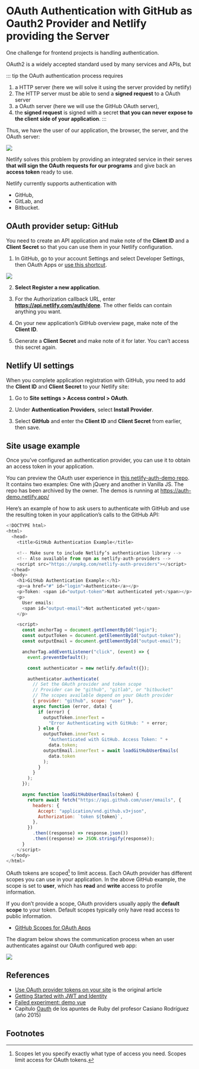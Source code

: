 ---
---
# OAuth Authentication with GitHub as Oauth2 Provider and Netlify providing the Server

One challenge for frontend projects is handling authentication. 

OAuth2 is a widely accepted standard used by many services and APIs, but  

::: tip the OAuth authentication process requires
1. a HTTP server (here we will solve it using the server provided by netlify) 
2. The HTTP server must be able to send a **signed request** to a OAuth server 
3. a OAuth server (here we will use the GitHub OAuth server), 
4. the **signed request** is signed with a secret **that you can never expose to the client side of your application**.
:::

Thus, we have the user of our application, the browser,  the server, and the OAuth server:

![](/images/oauth-players.jpg)

Netlify solves this problem by providing an integrated service in their serves **that will sign the OAuth requests for our programs** and give back an **access token** ready to use.

Netlify currently supports authentication with 

- GitHub, 
- GitLab, and 
- Bitbucket.

## OAuth provider setup: GitHub

You need to create an API application and make note of the **Client ID** and a **Client Secret** so that you can use them in your Netlify configuration.

1. In GitHub, go to your account Settings and select Developer Settings, then OAuth Apps or [use this shortcut](https://github.com/settings/developers).

  ![](https://docs.netlify.com/images/visitor-access-github-oauth-config.png)

2. **Select Register a new application**.

3. For the Authorization callback URL, enter **https://api.netlify.com/auth/done**. The other fields can contain anything you want.

4. On your new application’s GitHub overview page, make note of the **Client ID**.

5. Generate a **Client Secret** and make note of it for later. You can’t access this secret again.

## Netlify UI settings

When you complete application registration with GitHub, you need to add the **Client ID** and **Client Secret** to your Netlify site:

1. Go to **Site settings > Access control > OAuth**.

2. Under **Authentication Providers**, select **Install Provider**.

3. Select **GitHub** and enter the **Client ID** and **Client Secret** from earlier, then save.


## Site usage example

Once you’ve configured an authentication provider, you can use it to obtain an access token in your application.

You can preview the OAuth user experience in [this netlify-auth-demo repo](https://github.com/netlify/netlify-auth-demo). It contains two examples: One with jQuery and another in Vanilla JS.
The repo has been archived by the owner. The demos is running at <https://auth-demo.netlify.app/>

Here’s an example of how to ask users to authenticate with GitHub and use the resulting token in your application’s calls to the GitHub API:

```js
<!DOCTYPE html>
<html>
  <head>
    <title>GitHub Authentication Example</title>

    <!-- Make sure to include Netlify’s authentication library -->
    <!-- Also available from npm as netlify-auth-providers -->
    <script src="https://unpkg.com/netlify-auth-providers"></script>
  </head>
  <body>
    <h1>GitHub Authentication Example:</h1>
    <p><a href="#" id="login">Authenticate</a></p>
    <p>Token: <span id="output-token">Not authenticated yet</span></p>
    <p>
      User emails:
      <span id="output-email">Not authenticated yet</span>
    </p>

    <script>
      const anchorTag = document.getElementById("login");
      const outputToken = document.getElementById("output-token");
      const outputEmail = document.getElementById("output-email");

      anchorTag.addEventListener("click", (event) => {
        event.preventDefault();

        const authenticator = new netlify.default({});

        authenticator.authenticate(
          // Set the OAuth provider and token scope
          // Provider can be "github", "gitlab", or "bitbucket"
          // The scopes available depend on your OAuth provider
          { provider: "github", scope: "user" },
          async function (error, data) {
            if (error) {
              outputToken.innerText =
                "Error Authenticating with GitHub: " + error;
            } else {
              outputToken.innerText =
                "Authenticated with GitHub. Access Token: " +
                data.token;
              outputEmail.innerText = await loadGitHubUserEmails(
                data.token
              );
            }
          }
        );
      });

      async function loadGitHubUserEmails(token) {
        return await fetch("https://api.github.com/user/emails", {
          headers: {
            Accept: "application/vnd.github.v3+json",
            Authorization: `token ${token}`,
          },
        })
          .then((response) => response.json())
          .then((response) => JSON.stringify(response));
      }
    </script>
  </body>
</html>
```

OAuth tokens are scoped[^scoped] to limit access. Each OAuth provider has different scopes you can use in your application. In the above GitHub example, the scope is set to **user**, which has **read** and **write** access to profile information.

If you don’t provide a scope, OAuth providers usually apply the **default scope** to your token. Default scopes typically only have read access to public information.

* [GitHub Scopes for OAuth Apps](https://docs.github.com/en/developers/apps/building-oauth-apps/scopes-for-oauth-apps)

The diagram below shows the communication process when an user authenticates  against our OAuth configured web app:

![](/images/oauth2-scheme.png)

## References

* [Use OAuth provider tokens on your site](https://docs.netlify.com/visitor-access/oauth-provider-tokens/#oauth-provider-setup) is the original article
* [Getting Started with JWT and Identity](https://www.netlify.com/blog/2018/01/23/getting-started-with-jwt-and-identity/?_ga=2.192508130.971053589.1669893799-1485033729.1667990322)
* [Failed experiment: demo vue](/temas/web/netlify-identity-demo-vue-failed.md)
* Capítulo [Oauth](http://crguezl.github.io/apuntes-ruby/node767.html) de los apuntes de Ruby del profesor Casiano Rodríguez (año 2015)


## Footnotes 

[^scoped]: Scopes let you specify exactly what type of access you need. Scopes limit access for OAuth tokens. 